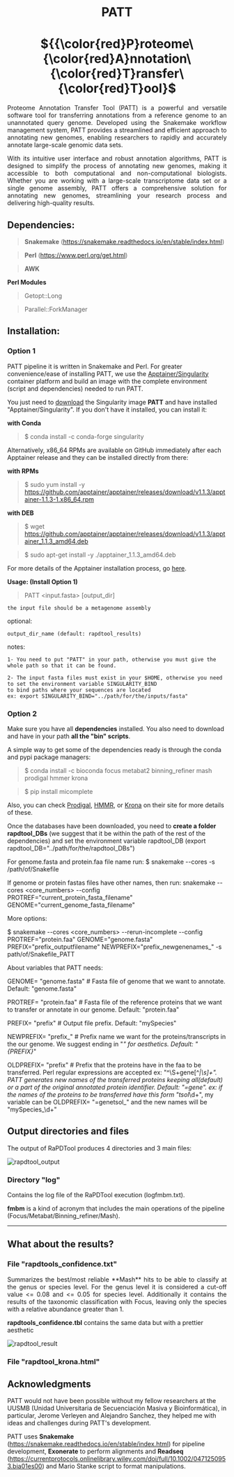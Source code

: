 <div align="center">
  <h1>PATT</h1>
  <h1>${{\color{red}P}roteome\ {\color{red}A}nnotation\ {\color{red}T}ransfer\ {\color{red}T}ool}$</h1>
</div>
<div align="justify">
Proteome Annotation Transfer Tool (PATT) is a powerful and versatile software tool for transferring annotations from a reference genome to an unannotated query genome. Developed using the Snakemake workflow management system, PATT provides a streamlined and efficient approach to annotating new genomes, enabling researchers to rapidly and accurately annotate large-scale genomic data sets.

With its intuitive user interface and robust annotation algorithms, PATT is designed to simplify the process of annotating new genomes, making it accessible to both computational and non-computational biologists. Whether you are working with a large-scale transcriptome data set or a single genome assembly, PATT offers a comprehensive solution for annotating new genomes, streamlining your research process and delivering high-quality results.
</div>

## Dependencies:

> **Snakemake** (https://snakemake.readthedocs.io/en/stable/index.html)

> **Perl** (https://www.perl.org/get.html)

> **AWK**

**Perl Modules**

>  Getopt::Long

>  Parallel::ForkManager

## Installation:

### Option 1

PATT pipeline it is written in Snakemake and Perl. For greater convenience/ease of installing PATT, we use the [Apptainer/Singularity](https://apptainer.org/) container platform and build an image with the complete environment (script and dependencies) needed to run PATT.

You just need to [download](https://figshare.com/ndownloader/files/37939014) the Singularity image **PATT** and have installed "Apptainer/Singularity". If you don't have it installed, you can install it:

**with Conda** 
>  $ conda install -c conda-forge singularity 

Alternatively, x86_64 RPMs are available on GitHub immediately after each Apptainer release and they can be installed directly from there:

**with RPMs**
>  $ sudo yum install -y https://github.com/apptainer/apptainer/releases/download/v1.1.3/apptainer-1.1.3-1.x86_64.rpm

**with DEB**
>  $ wget https://github.com/apptainer/apptainer/releases/download/v1.1.3/apptainer_1.1.3_amd64.deb

>  $ sudo apt-get install -y ./apptainer_1.1.3_amd64.deb

For more details of the Apptainer installation process, go [here](https://apptainer.org/docs/admin/main/installation.html).

**Usage: (Install Option 1)** 
  > PATT <input.fasta> [output_dir]

    the input file should be a metagenome assembly
  
  optional:

    output_dir_name (default: rapdtool_results)
  
  notes:
 
    1- You need to put "PATT" in your path, otherwise you must give the whole path so that it can be found.

    2- The input fasta files must exist in your $HOME, otherwise you need to set the environment variable SINGULARITY_BIND
    to bind paths where your sequences are located
    ex: export SINGULARITY_BIND="../path/for/the/inputs/fasta"

### Option 2

Make sure you have all **dependencies** installed.
You also need to download and have in your path **all the "bin" scripts**.

A simple way to get some of the dependencies ready is through the conda and pypi package managers:

>  $ conda install -c bioconda focus metabat2 binning_refiner mash prodigal hmmer krona 

>  $ pip install micomplete

Also, you can check [Prodigal](https://github.com/hyattpd/Prodigal/wiki/installation), [HMMR](http://hmmer.org/documentation.html), or [Krona](https://github.com/marbl/Krona/wiki/Installing) on their site for more details of these.

Once the databases have been downloaded, you need to **create a folder rapdtool_DBs** (we suggest that it be within the path of the rest of the dependencies) and set the environment variable rapdtool_DB (export rapdtool_DB="../path/for/the/rapdtool_DBs")

For genome.fasta and protein.faa file name run:
$ snakemake --cores <number of threads> -s /path/of/Snakefile

If genome or protein fastas files have other names, then run:
snakemake --cores <core_numbers> --config PROTREF="current_protein_fasta_filename" GENOME="current_genome_fasta_filename"

More options:

$ snakemake --cores <core_numbers> --rerun-incomplete --config PROTREF="protein.faa" GENOME="genome.fasta" PREFIX="prefix_outputfilename" NEWPREFIX="prefix_newgenenames_" -s path/of/Snakefile_PATT

About variables that PATT needs:
  
  GENOME= "genome.fasta" # Fasta file of genome that we want to annotate. Default: "genome.fasta"
  
  PROTREF= "protein.faa" # Fasta file of the reference proteins that we want to transfer or annotate in our genome. Default: "protein.faa"
  
  PREFIX= "prefix" # Output file prefix. Default: "mySpecies"
  
  NEWPREFIX= "prefix_" # Prefix name we want for the proteins/transcripts in the our genome. We suggest ending in "_" for aesthetics. Default: "{PREFIX}_"
  
  OLDPREFIX= "prefix" # Prefix that the proteins have in the faa to be transferred. Perl regular expressions are accepted ex: "^\S+gene[^_|\s]+". PATT generates new names of the transferred proteins keeping all(default) or a part of the original annotated protein identifier. Default: "=gene". ex: if the names of the proteins to be transferred have this form "tsol_\d+", my variable can be OLDPREFIX= "=genetsol_" and the new names will be "mySpecies_\d+"

## Output directories and files

The output of RaPDTool produces 4 directories and 3 main files:

![rapdtool_output](https://user-images.githubusercontent.com/43998702/197233431-b97a7c1e-a94e-4b4d-812a-df6bc9305b54.png)

### Directory "log"

Contains the log file of the RaPDTool execution (logfmbm.txt).

**fmbm** is a kind of acronym that includes the main operations of the pipeline (Focus/Metabat/Binning_refiner/Mash).

***

## What about the results?

### File "rapdtools_confidence.txt"

<p align="justify">
Summarizes the best/most reliable **Mash** hits to be able to classify at the genus or species level. For the genus level it is considered a cut-off value <= 0.08 and <= 0.05 for species level.
Additionally it contains the results of the taxonomic classification with Focus, leaving only the species with a relative abundance greater than 1.
</p>

**rapdtools_confidence.tbl** contains the same data but with a prettier aesthetic

![rapdtool_result](https://user-images.githubusercontent.com/43998702/197008164-ab28e5b6-e79f-435c-a2c8-84ae590ce1a1.png)

### File "rapdtool_krona.html"

## Acknowledgments

PATT would not have been possible without my fellow researchers at the UUSMB (Unidad Universitaria de Secuenciación Masiva y Bioinformática), in particular, Jerome Verleyen and Alejandro Sanchez, they helped me with ideas and challenges during PATT's development.

PATT uses **Snakemake** (https://snakemake.readthedocs.io/en/stable/index.html) for pipeline development, **Exonerate** to perform alignments and **Readseq** (https://currentprotocols.onlinelibrary.wiley.com/doi/full/10.1002/0471250953.bia01es00) and Mario Stanke script to format manipulations.
